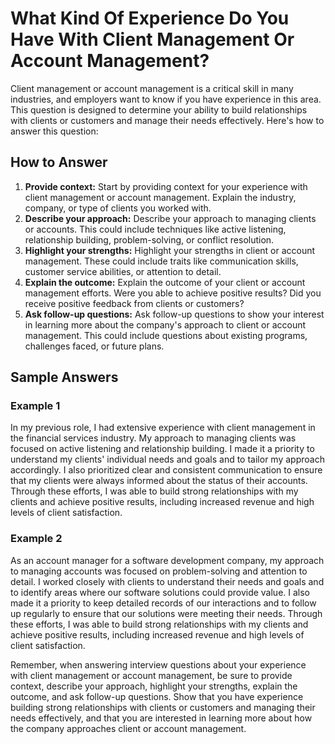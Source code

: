 What Kind Of Experience Do You Have With Client Management Or Account Management?
======================================================================================================

Client management or account management is a critical skill in many industries, and employers want to know if you have experience in this area. This question is designed to determine your ability to build relationships with clients or customers and manage their needs effectively. Here's how to answer this question:

How to Answer
-------------

1. **Provide context:** Start by providing context for your experience with client management or account management. Explain the industry, company, or type of clients you worked with.
2. **Describe your approach:** Describe your approach to managing clients or accounts. This could include techniques like active listening, relationship building, problem-solving, or conflict resolution.
3. **Highlight your strengths:** Highlight your strengths in client or account management. These could include traits like communication skills, customer service abilities, or attention to detail.
4. **Explain the outcome:** Explain the outcome of your client or account management efforts. Were you able to achieve positive results? Did you receive positive feedback from clients or customers?
5. **Ask follow-up questions:** Ask follow-up questions to show your interest in learning more about the company's approach to client or account management. This could include questions about existing programs, challenges faced, or future plans.

Sample Answers
--------------

### Example 1

In my previous role, I had extensive experience with client management in the financial services industry. My approach to managing clients was focused on active listening and relationship building. I made it a priority to understand my clients' individual needs and goals and to tailor my approach accordingly. I also prioritized clear and consistent communication to ensure that my clients were always informed about the status of their accounts. Through these efforts, I was able to build strong relationships with my clients and achieve positive results, including increased revenue and high levels of client satisfaction.

### Example 2

As an account manager for a software development company, my approach to managing accounts was focused on problem-solving and attention to detail. I worked closely with clients to understand their needs and goals and to identify areas where our software solutions could provide value. I also made it a priority to keep detailed records of our interactions and to follow up regularly to ensure that our solutions were meeting their needs. Through these efforts, I was able to build strong relationships with my clients and achieve positive results, including increased revenue and high levels of client satisfaction.

Remember, when answering interview questions about your experience with client management or account management, be sure to provide context, describe your approach, highlight your strengths, explain the outcome, and ask follow-up questions. Show that you have experience building strong relationships with clients or customers and managing their needs effectively, and that you are interested in learning more about how the company approaches client or account management.

